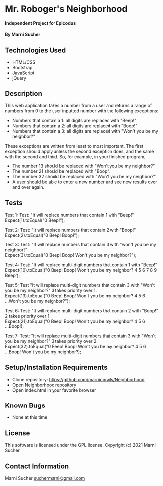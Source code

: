 # Mr. Roboger's Neighborhood

#### Independent Project for Epicodus

#### By **Marni Sucher**

## Technologies Used

* HTML/CSS
* Bootstrap
* JavaScript
* jQuery

## Description

This web application takes a number from a user and returns a range of numbers from 0 to the user inputted number with the following exceptions:

* Numbers that contain a 1: all digits are replaced with "Beep!"
* Numbers that contain a 2: all digits are replaced with "Boop!"
* Numbers that contain a 3: all digits are replaced with "Won't you be my neighbor?"

These exceptions are written from least to most important. The first exception should apply unless the second exception does, and the same with the second and third. So, for example, in your finished program,

* The number 13 should be replaced with "Won't you be my neighbor?"
* The number 21 should be replaced with "Boop".
* The number 32 should be replaced with "Won't you be my neighbor?"
* A user should be able to enter a new number and see new results over and over again.

## Tests

Test 1: Test: "It will replace numbers that contain 1 with "Beep!" <br>
        Expect(1).toEqual("0 Beep!");

Test 2: Test: "It will replace numbers that contain 2 with "Boop!" <br>
        Expect(2).toEqual("0 Beep! Boop!");

Test 3: Test: "It will replace numbers that contain 3 with "won't you be my neighbor?" <br>
        Expect(3).toEqual("0 Beep! Boop! Won't you be my neighbor?");

Test 4: Test: "It will replace multi-digit numbers that contain 1 with "Beep!" <br>
        Expect(10).toEqual("0 Beep! Boop! Won't you be my neighbor? 4 5 6 7 8 9 Beep');

Test 5: Test "It will replace multi-digit numbers that contain 3 with "Won't you be my neighbor?" 3 takes priority over 1. <br>
        Expect(13).toEqual("0 Beep! Boop! Won't you be my neighbor? 4 5 6 ...Won't you be my neighbor?");

Test 6: Test: "It will replace multi-digit numbers that contain 2 with "Boop!" 2 takes priority over 1. <br>
        Expect(21).toEqual("0 Beep! Boop! Won't you be my neighbor? 4 5 6 ...Boop!);

Test 7: Test: "It will replace multi-digit numbers that contain 3 with "Won't you be my neighbor?" 3 takes priority over 2.<br>
        Expect(32).toEqual("0 Beep! Boop! Won't you be my neighbor? 4 5 6 ...Boop! Won't you be my neighbor?);
        
## Setup/Installation Requirements

* Clone repository: https://github.com/marnionrails/Neighborhood
* Open Neighborhood repository
* Open index.html in your favorite browser

## Known Bugs

* None at this time

## License

This software is licensed under the GPL license. Copyright (c) 2021 Marni Sucher

## Contact Information

Marni Sucher <suchermarni@gmail.com>
